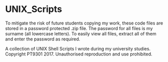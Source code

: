 # UNIX_Scripts
To mitigate the risk of future students copying my work, these code files are stored in a password protected .zip file. The password for all files is my surname (all lowercase letters). To easily view all files, extract all of them and enter the password as required.

A collection of UNIX Shell Scripts I wrote during my university studies. Copyright PT9301 2017. Unauthorised reproduction and use prohibited.
